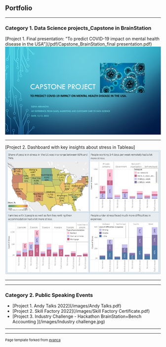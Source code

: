 ## Portfolio

---

### Category 1.  Data Science projects_Capstone in BrainStation

[Project 1. Final presentation: "To predict COVID-19 impact on mental health disease in the USA"](/pdf/Capstone_BrainStation_final presentation.pdf)
<img src="pdf/Capstone_BrainStation_final presentation.pdf?raw=true"/>

---
[Project 2. Dashboard with key insights about stress in Tableau]
<img src="images/Key insights about stress.jpg?raw=true"/>

---

<!-- [Project 3 Title](http://example.com/) -->
<!-- <img src="images/dummy_thumbnail.jpg?raw=true"/> -->

---

### Category 2. Public Speaking Events

- [Project 1. Andy Talks 2022](/images/Andy Talks.pdf)
- [Project 2. Skill Factory 2022](/images/Skill Factory Certificate.pdf)
- [Project 3. Industry Challenge - Hackathon BrainStation+Bench Accounting ](/images/Industry challenge.jpg)


---




---
<p style="font-size:11px">Page template forked from <a href="https://github.com/evanca/quick-portfolio">evanca</a></p>
<!-- Remove above link if you don't want to attibute -->

